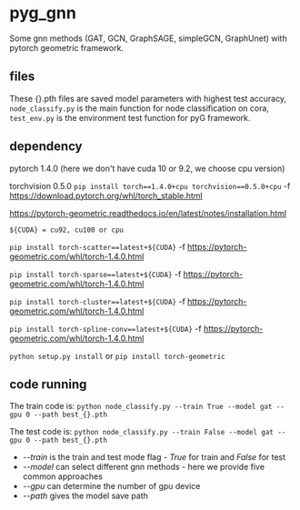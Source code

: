 # pyg_gnn
 Some gnn methods (GAT, GCN, GraphSAGE, simpleGCN, GraphUnet) with pytorch geometric framework.
## files
 These {}.pth files are saved model parameters with highest test accuracy,
 `node_classify.py` is the main function for node classification on cora,
 `test_env.py` is the environment test function for pyG framework.
## dependency
 pytorch 1.4.0 (here we don't have cuda 10 or 9.2, we choose cpu version)
 
 torchvision 0.5.0
 ```pip install torch==1.4.0+cpu torchvision==0.5.0+cpu``` -f https://download.pytorch.org/whl/torch_stable.html


 https://pytorch-geometric.readthedocs.io/en/latest/notes/installation.html
 
 `${CUDA} = cu92, cu100 or cpu`
 
 ```pip install torch-scatter==latest+${CUDA}``` -f https://pytorch-geometric.com/whl/torch-1.4.0.html
 
 ```pip install torch-sparse==latest+${CUDA}``` -f https://pytorch-geometric.com/whl/torch-1.4.0.html
 
 ```pip install torch-cluster==latest+${CUDA}``` -f https://pytorch-geometric.com/whl/torch-1.4.0.html
 
 ```pip install torch-spline-conv==latest+${CUDA}``` -f https://pytorch-geometric.com/whl/torch-1.4.0.html
 
 ```python setup.py install``` or ```pip install torch-geometric```
## code running
 The train code is: ```python node_classify.py --train True --model gat --gpu 0 --path best_{}.pth``` 
 
 The test code is: ```python node_classify.py --train False --model gat --gpu 0 --path best_{}.pth``` 
 
 * _--train_ is the train and test mode flag - _True_ for train and _False_ for test
 * _--model_ can select different gnn methods - here we provide five common approaches
 * _--gpu_ can determine the number of gpu device
 * _--path_ gives the model save path
 
 
       
 
